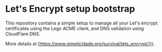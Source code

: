 # Let's Encrypt setup bootstrap

This repository contains a simple setup to manage all your Let's encrypt certificates using the Lego ACME client, and DNS validation using CloudFlare DNS.

More details at [https://www.simplicidade.org/survival/lets_encrypt/]().

